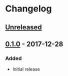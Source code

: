 # Changelog

## [Unreleased][]

[Unreleased]: https://github.com/chaostoolkit/chaostoolkit-reporting/compare/0.1.0...HEAD

## [0.1.0][] - 2017-12-28

[0.1.0]: https://github.com/chaostoolkit/chaostoolkit-reporting/tree/0.1.0

### Added

-   Initial release